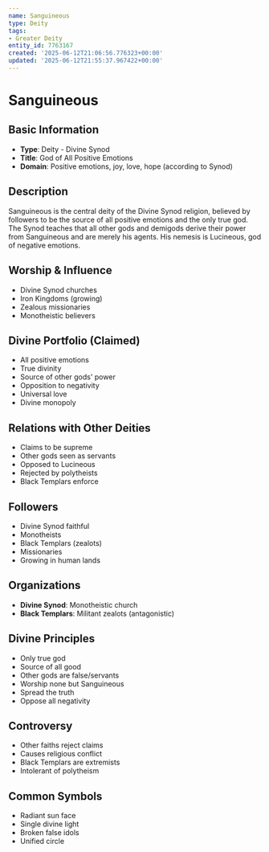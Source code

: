 ```yaml
---
name: Sanguineous
type: Deity
tags:
- Greater Deity
entity_id: 7763167
created: '2025-06-12T21:06:56.776323+00:00'
updated: '2025-06-12T21:55:37.967422+00:00'
---
```


# Sanguineous

## Basic Information
- **Type**: Deity - Divine Synod
- **Title**: God of All Positive Emotions
- **Domain**: Positive emotions, joy, love, hope (according to Synod)

## Description
Sanguineous is the central deity of the Divine Synod religion, believed by followers to be the source of all positive emotions and the only true god. The Synod teaches that all other gods and demigods derive their power from Sanguineous and are merely his agents. His nemesis is Lucineous, god of negative emotions.

## Worship & Influence
- Divine Synod churches
- Iron Kingdoms (growing)
- Zealous missionaries
- Monotheistic believers

## Divine Portfolio (Claimed)
- All positive emotions
- True divinity
- Source of other gods' power
- Opposition to negativity
- Universal love
- Divine monopoly

## Relations with Other Deities
- Claims to be supreme
- Other gods seen as servants
- Opposed to Lucineous
- Rejected by polytheists
- Black Templars enforce

## Followers
- Divine Synod faithful
- Monotheists
- Black Templars (zealots)
- Missionaries
- Growing in human lands

## Organizations
- **Divine Synod**: Monotheistic church
- **Black Templars**: Militant zealots (antagonistic)

## Divine Principles
- Only true god
- Source of all good
- Other gods are false/servants
- Worship none but Sanguineous
- Spread the truth
- Oppose all negativity

## Controversy
- Other faiths reject claims
- Causes religious conflict
- Black Templars are extremists
- Intolerant of polytheism

## Common Symbols
- Radiant sun face
- Single divine light
- Broken false idols
- Unified circle